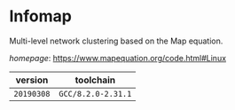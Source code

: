 # Infomap

Multi-level network clustering based on the Map equation.

*homepage*: <https://www.mapequation.org/code.html#Linux>

version | toolchain
--------|----------
``20190308`` | ``GCC/8.2.0-2.31.1``

